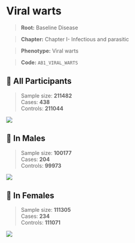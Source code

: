 # Viral warts

> **Root:** Baseline Disease  

> **Chapter:** Chapter I- Infectious and parasitic  

> **Phenotype:** Viral warts  

> **Code:** `AB1_VIRAL_WARTS`

## 🧪 All Participants  
> Sample size: **211482**  
> Cases: **438**  
> Controls: **211044**
<img src="/Disease/Figures/ALL/Incidence/AB1_VIRAL_WARTS.png"/>
<CsvTable src="/Disease_Data/ALL/Incidence/COX_AB1_VIRAL_WARTS.csv" label="🔍 View full results" />

## 👨 In Males  
> Sample size: **100177**  
> Cases: **204**  
> Controls: **99973**
<img src="/Disease/Figures/Male/Incidence/AB1_VIRAL_WARTS.png"/>
<CsvTable src="/Disease_Data/Male/Incidence/COX_AB1_VIRAL_WARTS.csv" label="🔍 View full results" />

## 👩 In Females  
> Sample size: **111305**  
> Cases: **234**  
> Controls: **111071**
<img src="/Disease/Figures/Female/Incidence/AB1_VIRAL_WARTS.png"/>
<CsvTable src="/Disease_Data/Female/Incidence/COX_AB1_VIRAL_WARTS.csv" label="🔍 View full results" />
